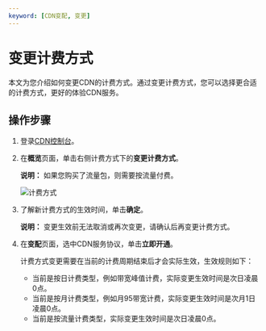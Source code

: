 ```yaml
---
keyword: [CDN变配, 变更]
---
```


# 变更计费方式

本文为您介绍如何变更CDN的计费方式。通过变更计费方式，您可以选择更合适的计费方式，更好的体验CDN服务。

## 操作步骤

1.  登录[CDN控制台](https://cdn.console.aliyun.com)。

2.  在**概览**页面，单击右侧计费方式下的**变更计费方式**。

    **说明：** 如果您购买了流量包，则需要按流量付费。

    ![计费方式](https://static-aliyun-doc.oss-accelerate.aliyuncs.com/assets/img/zh-CN/9452119951/p6037.png)

3.  了解新计费方式的生效时间，单击**确定**。

    **说明：** 变更生效前无法取消或再次变更，请确认后再变更计费方式。

4.  在**变配**页面，选中CDN服务协议，单击**立即开通**。

    计费方式变更需要在当前的计费周期结束后才会实际生效，生效规则如下：

    -   当前是按日计费类型，例如带宽峰值计费，实际变更生效时间是次日凌晨0点。
    -   当前是按月计费类型，例如月95带宽计费，实际变更生效时间是次月1日凌晨0点。
    -   当前是按流量计费类型，实际变更生效时间是次日凌晨0点。

